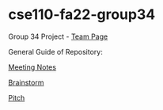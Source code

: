 # cse110-fa22-group34

Group 34 Project - [Team Page](./admin/team.md)

General Guide of Repository:

[Meeting Notes](./admin/meetings)

[Brainstorm](./specs/brainstorm)

[Pitch](./specs/pitch)

